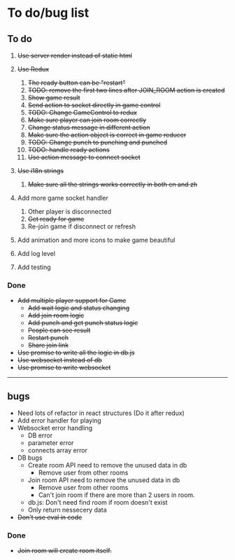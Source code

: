# To do/bug list

## To do

1. ~~Use server render instead of static html~~
1. ~~Use Redux~~
    1. ~~The ready button can be "restart"~~
    1. ~~TODO: remove the first two lines after JOIN_ROOM action is created~~
    1. ~~Show game result~~
    1. ~~Send action to socket directly in game control~~
    1. ~~TODO: Change GameControl to redux~~
    1. ~~Make sure player can join room correctly~~
    1. ~~Change status message in different action~~
    1. ~~Make sure the action object is correct in game reducer~~
    1. ~~TODO: Change punch to punching and punched~~
    1. ~~TODO: handle ready actions~~
    1. ~~Use action message to connect socket~~

1. ~~Use i18n strings~~
    1. ~~Make sure all the strings works correctly in both en and zh~~
1. Add more game socket handler
    1. Other player is disconnected
    1. ~~Get ready for game~~
    1. Re-join game if disconnect or refresh
1. Add animation and more icons to make game beautiful
1. Add log level
1. Add testing

### Done
- ~~Add multiple player support for Game~~
  - ~~Add wait logic and status changing~~
  - ~~Add join room logic~~
  - ~~Add punch and get punch status logic~~
  - ~~People can see result~~
  - ~~Restart punch~~
  - ~~Share join link~~
- ~~Use promise to write all the logic in db.js~~
- ~~Use websocket instead of db~~
- ~~Use promise to write websocket~~

-----------------
## bugs
- Need lots of refactor in react structures (Do it after redux)
- Add error handler for playing
- Websocket error handling
  - DB error
  - parameter error
  - connects array error
- DB bugs
  - Create room API need to remove the unused data in db
    - Remove user from other rooms
  - Join room API need to remove the unused data in db
    - Remove user from other rooms
    - Can't join room if there are more than 2 users in room.
  - db.js: Don't need find room if room doesn't exist
  - Only return nessecery data
- ~~Don't use eval in code~~

### Done
- ~~Join room will create room itself.~~

